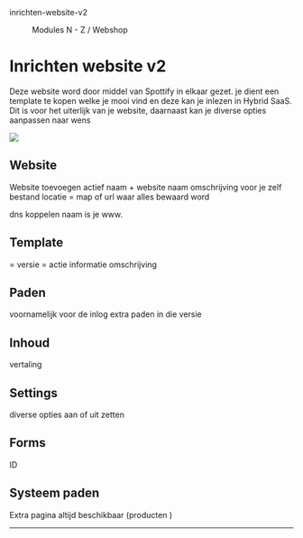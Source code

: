 <properties>
	<page>
		<title>inrichten-website-v2</title>
		<description>inrichten-website-v2</description>
	</page>
	<menu>
		<position>Modules N - Z / Webshop</position>
	</menu>
</properties>

# Inrichten website v2 #

Deze website word door middel van Spottify in elkaar gezet. je dient een template te kopen welke je mooi vind en deze kan je inlezen in Hybrid SaaS.
Dit is voor het uiterlijk van je website, daarnaast kan je diverse opties aanpassen naar wens

![](images/.JPg)

## Website ##

Website toevoegen
actief
naam + website naam
omschrijving voor je zelf
bestand locatie = map of url waar alles bewaard word

dns koppelen
naam is je www.

## Template ##

= versie = actie
informatie omschrijving


## Paden ##

voornamelijk voor de inlog
extra paden in die versie

## Inhoud ##

vertaling

## Settings ##
diverse opties aan of uit zetten

## Forms ##

ID

## Systeem paden ##

Extra pagina altijd beschikbaar (producten )

----------

